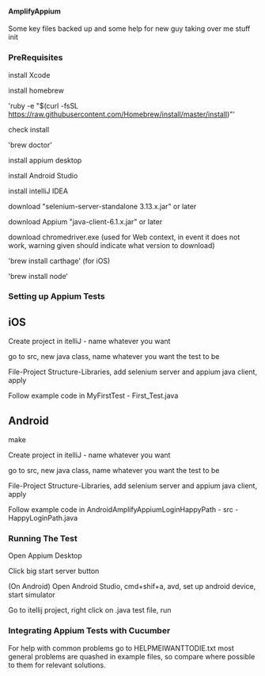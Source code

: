 #### AmplifyAppium
Some key files backed up and some help for new guy taking over me stuff init

### PreRequisites

install Xcode 

install homebrew

'ruby -e "$(curl -fsSL https://raw.githubusercontent.com/Homebrew/install/master/install)"'

check install

'brew doctor'

install appium desktop

install Android Studio

install intelliJ IDEA

download "selenium-server-standalone 3.13.x.jar" or later

download Appium "java-client-6.1.x.jar" or later

download chromedriver.exe (used for Web context, in event it does not work, warning given should indicate what version to download)

'brew install carthage' (for iOS)

'brew install node'


### Setting up Appium Tests 

## iOS

Create project in itelliJ - name whatever you want

go to src, new java class, name whatever you want the test to be

File-Project Structure-Libraries, add selenium server and appium java client, apply

Follow example code in MyFirstTest - First_Test.java

## Android

make

Create project in itelliJ - name whatever you want

go to src, new java class, name whatever you want the test to be

File-Project Structure-Libraries, add selenium server and appium java client, apply

Follow example code in AndroidAmplifyAppiumLoginHappyPath - src - HappyLoginPath.java

### Running The Test

Open Appium Desktop

Click big start server button

(On Android) Open Android Studio, cmd+shif+a, avd, set up android device, start simulator
 
Go to itellij project, right click on .java test file, run

### Integrating Appium Tests with Cucumber



For help with common problems  go to HELPMEIWANTTODIE.txt most general problems are quashed in example files, so compare where possible to them for relevant solutions.
